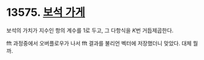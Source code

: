 # 13575. [보석 가게](./13575.cpp)

보석의 가치가 지수인 항의 계수를 1로 두고, 그 다항식을 $K$번 거듭제곱한다.

fft 과정중에서 오버플로우가 나서 fft 결과를 불리언 벡터에 저장했더니 맞았다. 대체 뭘까.
